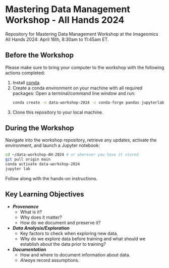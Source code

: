 # Mastering Data Management Workshop - All Hands 2024
Repository for Mastering Data Management Workshop at the Imageomics All Hands 2024: April 16th, 8:30am to 11:45am ET.


## Before the Workshop

 Please make sure to bring your computer to the workshop with the following actions completed:
 1. Install [conda](https://conda.io/projects/conda/en/latest/user-guide/install/index.html).
 2. Create a conda environment on your machine with all required packages: Open a terminal/command line window and run:
    ```bash
    conda create -n data-workshop-2024 -c conda-forge pandas jupyterlab scikit-learn datasets pillow -y
    ```
3. Clone this repository to your local machine.

## During the Workshop

Navigate into the workshop repository, retrieve any updates, activate the environment, and launch a Jupyter notebook:

```bash
cd ~/data-workshop-AH-2024 # or wherever you have it stored
git pull origin main
conda activate data-workshop-2024
jupyter lab
```

Follow along with the hands-on instructions.

## Key Learning Objectives

- **_Provenance_**
    - What is it?
    - Why does it matter?
    - How do we document and preserve it?
- **_Data Analysis/Exploration_**
    - Key factors to check when exploring new data.
    - Why do we explore data before training and what should we establish about the data prior to training?
- **_Documentation_**
    - How and where to document information about data.
    - _Always_ record assumptions.
